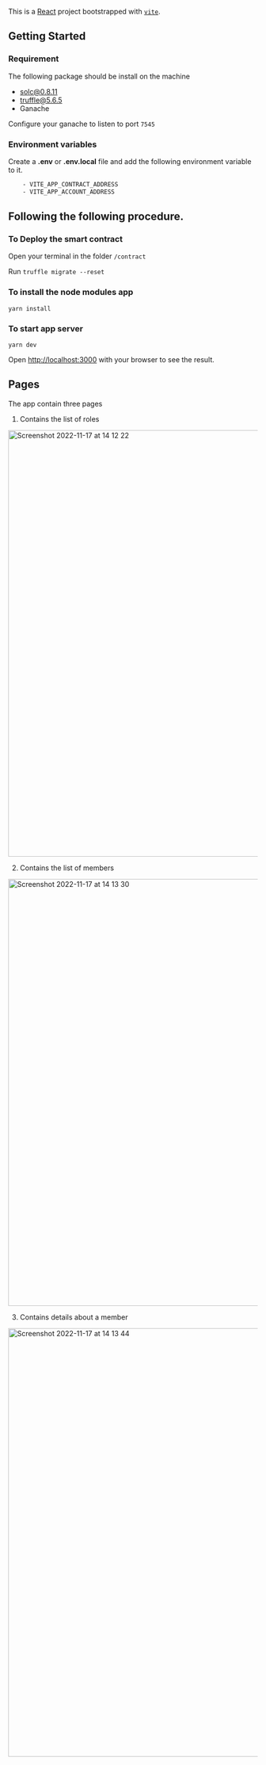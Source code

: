 This is a [React](https://reactjs.org/) project bootstrapped
with [`vite`](https://vite.dev/).

## Getting Started

### Requirement

The following package should be install on the machine

* solc@0.8.11
* truffle@5.6.5
* Ganache

Configure your ganache to listen to port `7545`

### Environment variables

Create a **.env** or **.env.local** file and add the following environment variable to it.

```bash
    - VITE_APP_CONTRACT_ADDRESS
    - VITE_APP_ACCOUNT_ADDRESS
```

## Following the following procedure.

### To Deploy the smart contract

Open your terminal in the folder ``/contract``

Run ``truffle migrate --reset``

### To install the node modules app

``yarn install``

### To start app server

``yarn dev``

Open [http://localhost:3000](http://localhost:3000) with your browser to see the result.

## Pages

The app contain three pages

1. Contains the list of roles

<img width="861" alt="Screenshot 2022-11-17 at 14 12 22" src="https://user-images.githubusercontent.com/66213005/202457776-2514401c-8c2b-4685-a579-b0e6328fa743.png">



2. Contains the list of members

<img width="862" alt="Screenshot 2022-11-17 at 14 13 30" src="https://user-images.githubusercontent.com/66213005/202457808-c495b1f1-2784-46f6-85b4-ed637befab77.png">



3. Contains details about a member

<img width="865" alt="Screenshot 2022-11-17 at 14 13 44" src="https://user-images.githubusercontent.com/66213005/202457854-7a434dc5-4c29-46b9-aeb9-8cd3383ceb22.png">
